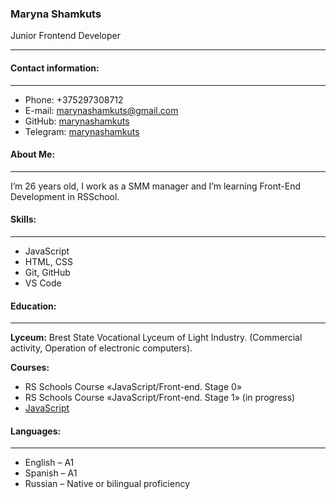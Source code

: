 ### Maryna Shamkuts
Junior Frontend Developer
******************


#### Contact information:
******************
- Phone: +375297308712
- E-mail: marynashamkuts@gmail.com
- GitHub: [marynashamkuts](https://github.com/marynashamkuts)
- Telegram: [marynashamkuts](https://t.me/marynashamkuts)



#### About Me:
******************
 I’m  26 years old, I work as a SMM manager and I’m  learning Front-End Development in RSSchool.


#### Skills:
******************
*	JavaScript
*	HTML, CSS 
*	Git, GitHub
*	VS Code

#### Education:
******************


**Lyceum:** Brest State Vocational Lyceum of Light Industry.
(Commercial activity, Operation of electronic computers).


**Courses:**
* RS Schools Course «JavaScript/Front-end. Stage 0» 
* RS Schools Course «JavaScript/Front-end. Stage 1» (in progress)
* [JavaScript](https://learn.javascript.ru/JavaScript)


#### Languages:
******************
* English – A1
* Spanish – A1
* Russian – Native or bilingual proficiency
